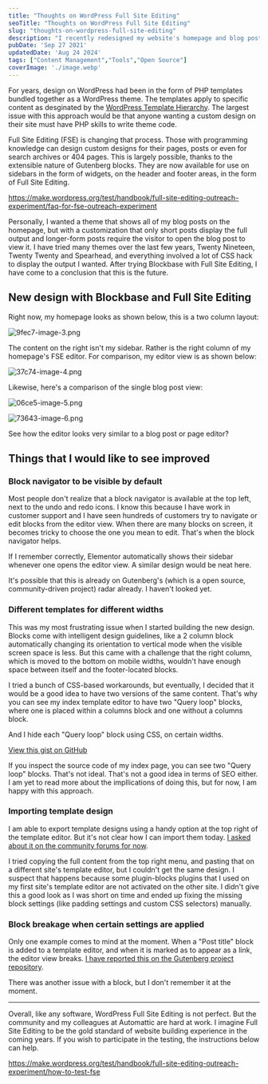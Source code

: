 ```yaml
---
title: "Thoughts on WordPress Full Site Editing"
seoTitle: "Thoughts on WordPress Full Site Editing"
slug: "thoughts-on-wordpress-full-site-editing"
description: "I recently redesigned my website's homepage and blog post views using the new WordPress Full Site Editing experience. Read about my experience on this post."
pubDate: 'Sep 27 2021'
updatedDate: 'Aug 24 2024'
tags: ["Content Management","Tools","Open Source"]
coverImage: './image.webp'
---
```



For years, design on WordPress had been in the form of PHP templates bundled together as a WordPress theme. The templates apply to specific content as desginated by the [WordPress Template Hierarchy](https://developer.wordpress.org/themes/basics/template-hierarchy/). The largest issue with this approach would be that anyone wanting a custom design on their site must have PHP skills to write theme code.

Full Site Editing (FSE) is changing that process. Those with programming knowledge can design custom designs for their pages, posts or even for search archives or 404 pages. This is largely possible, thanks to the extensible nature of Gutenberg blocks. They are now available for use on sidebars in the form of widgets, on the header and footer areas, in the form of Full Site Editing.

https://make.wordpress.org/test/handbook/full-site-editing-outreach-experiment/faq-for-fse-outreach-experiment

Personally, I wanted a theme that shows all of my blog posts on the homepage, but with a customization that only short posts display the full output and longer-form posts require the visitor to open the blog post to view it. I have tried many themes over the last few years, Twenty Nineteen, Twenty Twenty and Spearhead, and everything involved a lot of CSS hack to display the output I wanted. After trying Blockbase with Full Site Editing, I have come to a conclusion that this is the future.

## New design with Blockbase and Full Site Editing

Right now, my homepage looks as shown below, this is a two column layout:

![9fec7-image-3.png](https://blogarunsathiya.files.wordpress.com/2022/07/9fec7-image-3.png?w=1024&h=580)

The content on the right isn't my sidebar. Rather is the right column of my homepage's FSE editor. For comparison, my editor view is as shown below:

![37c74-image-4.png](https://blogarunsathiya.files.wordpress.com/2022/07/37c74-image-4.png?w=1024&h=519)

Likewise, here's a comparison of the single blog post view:

![06ce5-image-5.png](https://blogarunsathiya.files.wordpress.com/2022/07/06ce5-image-5.png?w=1024&h=580)

![73643-image-6.png](https://blogarunsathiya.files.wordpress.com/2022/07/73643-image-6.png?w=1024&h=519)

See how the editor looks very similar to a blog post or page editor?

## Things that I would like to see improved

### Block navigator to be visible by default

Most people don't realize that a block navigator is available at the top left, next to the undo and redo icons. I know this because I have work in customer support and I have seen hundreds of customers try to navigate or edit blocks from the editor view. When there are many blocks on screen, it becomes tricky to choose the one you mean to edit. That's when the block navigator helps.

If I remember correctly, Elementor automatically shows their sidebar whenever one opens the editor view. A similar design would be neat here.

It's possible that this is already on Gutenberg's (which is a open source, community-driven project) radar already. I haven't looked yet.

### Different templates for different widths

This was my most frustrating issue when I started building the new design. Blocks come with intelligent design guidelines, like a 2 column block automatically changing its orientation to vertical mode when the visible screen space is less. But this came with a challenge that the right column, which is moved to the bottom on mobile widths, wouldn't have enough space between itself and the footer-located blocks.

I tried a bunch of CSS-based workarounds, but eventually, I decided that it would be a good idea to have two versions of the same content. That's why you can see my index template editor to have two "Query loop" blocks, where one is placed within a columns block and one without a columns block.

And I hide each "Query loop" block using CSS, on certain widths.

[View this gist on GitHub](https://gist.github.com/arunsathiya/7a72d68b2857deefc0613bd1cd08f63e)

If you inspect the source code of my index page, you can see two "Query loop" blocks. That's not ideal. That's not a good idea in terms of SEO either. I am yet to read more about the impllications of doing this, but for now, I am happy with this approach.

### Importing template design

I am able to export template designs using a handy option at the top right of the template editor. But it's not clear how I can import them today. [I asked about it on the community forums for now](https://wordpress.org/support/topic/import-full-site-editing-templates/?view=all).

I tried copying the full content from the top right menu, and pasting that on a different site's template editor, but I couldn't get the same design. I suspect that happens because some plugin-blocks plugins that I used on my first site's template editor are not activated on the other site. I didn't give this a good look as I was short on time and ended up fixing the missing block settings (like padding settings and custom CSS selectors) manually.

### Block breakage when certain settings are applied

Only one example comes to mind at the moment. When a "Post title" block is added to a template editor, and when it is marked as to appear as a link, the editor view breaks. [I have reported this on the Gutenberg project repository](https://github.com/WordPress/gutenberg/issues/35174).

There was another issue with a block, but I don't remember it at the moment.

---

Overall, like any software, WordPress Full Site Editing is not perfect. But the community and my colleagues at Automattic are hard at work. I imagine Full Site Editing to be the gold standard of website building experience in the coming years. If you wish to participate in the testing, the instructions below can help.

https://make.wordpress.org/test/handbook/full-site-editing-outreach-experiment/how-to-test-fse
